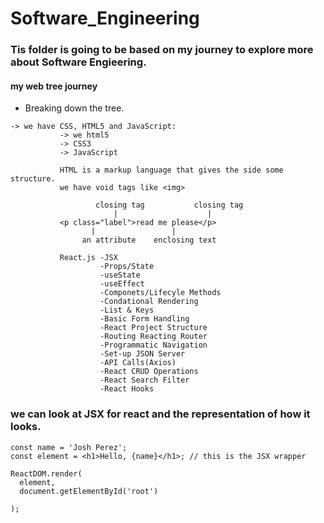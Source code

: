 # Software_Engineering

### Tis folder is going to be based on my journey to explore more about Software Engieering.

#### my web tree journey
  * Breaking down the tree.
   ```
   -> we have CSS, HTML5 and JavaScript:
              -> we html5
              -> CSS3
              -> JavaScript

              HTML is a markup language that gives the side some structure.
              we have void tags like <img>

                      closing tag           closing tag
                          |                    |
              <p class="label">read me please</p>
                     |                 |
                   an attribute    enclosing text

              React.js -JSX
                       -Props/State
                       -useState
                       -useEffect
                       -Componets/Lifecyle Methods
                       -Condational Rendering
                       -List & Keys
                       -Basic Form Handling
                       -React Project Structure
                       -Routing Reacting Router
                       -Programmatic Navigation
                       -Set-up JSON Server
                       -API Calls(Axios)
                       -React CRUD Operations
                       -React Search Filter
                       -React Hooks
   ``` 
### we can look at JSX for react and the representation of how it looks.
   ```
   const name = 'Josh Perez';
   const element = <h1>Hello, {name}</h1>; // this is the JSX wrapper 
   
   ReactDOM.render(
     element,
     document.getElementById('root')
     
  );
   ```